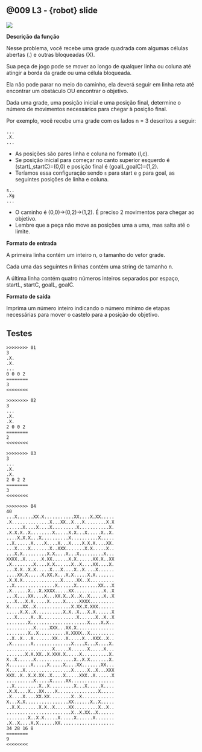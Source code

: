 ## @009 L3 - {robot} slide

![](https://raw.githubusercontent.com/qxcodeed/arcade/master/base/009/cover.jpg)

**Descrição da função**

Nesse problema, você recebe uma grade quadrada com algumas células abertas (.) e outras bloqueadas (X).

Sua peça de jogo pode se mover ao longo de qualquer linha ou coluna até atingir a borda da grade ou uma célula bloqueada. 

Ela não pode parar no meio do caminho, ela deverá seguir em linha reta até encontrar um obstáculo OU encontrar o objetivo.

Dada uma grade, uma posição inicial e uma posição final, determine o número de movimentos necessários para chegar à posição final.

Por exemplo, você recebe uma grade com os lados n = 3 descritos a seguir:

```
...
.X.
...
```
- As posições são pares linha e coluna no formato (l,c).
- Se posição inicial para começar no canto superior esquerdo é (startL,startC)=(0,0) e posição final é (goalL,goalC)=(1,2).
- Teríamos essa configuração sendo `s` para start e `g` para goal, as seguintes posições de linha e coluna. 
```
s..
.Xg
...
```
- O caminho é (0,0)->(0,2)->(1,2). É preciso 2 movimentos para chegar ao objetivo.
- Lembre que a peça não move as posições uma a uma, mas salta até o limite.

**Formato de entrada**

A primeira linha contém um inteiro n, o tamanho do vetor grade.

Cada uma das seguintes n linhas contém uma string de tamanho n.

A última linha contém quatro números inteiros separados por espaço, startL, startC, goalL, goalC.


**Formato de saída**

Imprima um número inteiro indicando o número mínimo de etapas necessárias para mover o castelo para a posição do objetivo.


## Testes

```
>>>>>>>> 01
3
.X.
.X.
...
0 0 0 2
========
3
<<<<<<<<

>>>>>>>> 02
3
...
.X.
.X.
2 0 0 2
========
2
<<<<<<<<

>>>>>>>> 03
3
...
.X.
.X.
2 0 2 2
========
3
<<<<<<<<

>>>>>>>> 04
40
...X......XX.X...........XX....X.XX.....
.X..............X...XX..X...X........X.X
......X....X....X.........X...........X.
.X.X.X..X........X.....X.X...X.....X..X.
....X.X.X...X..........X..........X.....
..X......X....X....X...X....X.X.X....XX.
...X....X.......X..XXX.......X.X.....X..
...X.X.........X.X....X...X.........X...
XXXX..X......X.XX......X.X......XX.X..XX
.X........X....X.X......X..X....XX....X.
...X.X..X.X.....X...X....X..X....X......
....XX.X.....X.XX.X...X.X.....X.X.......
.X.X.X..............X.....XX..X.........
..X...............X......X........XX...X
.X......X...X.XXXX.....XX...........X..X
...X....XX....X...XX.X..X..X..X.....X..X
...X...X.X.....X.....X.....XXXX.........
X.....XX..X.............X.XX.X.XXX......
.....X.X..X..........X.X..X...X.X......X
...X.....X..X.............X......X..X..X
........X.....................X....X.X..
..........X.....XXX...XX.X..............
........X..X..........X.XXXX..X.........
..X..X...X.......XX...X.....X...XXX..X..
.X.......X..............X....X...X....X.
.................X.....X......X.....X...
.......X.X.XX..X.XXX.X.....X..........X.
X..X......X..............X..X.X.......X.
X........X.....X.....X....XX.......XX...
X.....X.................X.....X..X...XXX
XXX..X..X.X.XX..X....X.....XXX..X......X
..........X.....X.....XX................
..X.........X..X.........X...X.....X....
.X.X....X...XX....X...............X.....
.X....X....XX.XX........X..X............
X...X.X................XX......X..X.....
..X.X.......X.X..X.....XX.........X..X..
........................X..X.XX..X......
........X..X.X.....X.....X......X.......
.X..X....X.X......XX....................
34 28 16 8
========
9
<<<<<<<<
```